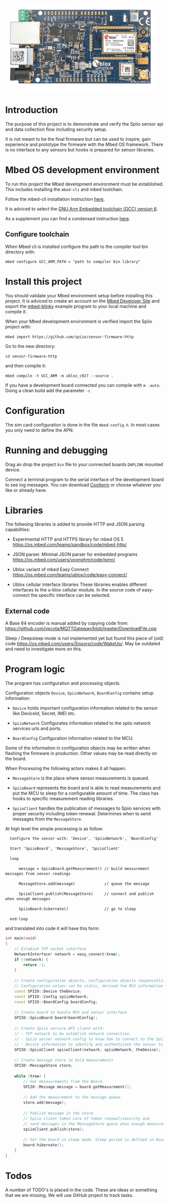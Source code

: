 ![u-blox C027](board.png)

# Introduction

The purpose of this project is to demonstrate and verify the Spiio sensor api and data collection flow including security setup.

It is not meant to be the final firmware but can be used to inspire, gain experience and prototype the firmware with the Mbed OS framework. There is no interface to any sensors but hooks is prepared for sensor libraries.

# Mbed OS development environment

To run this project the Mbed development environment must be established. This includes installing the `mbed-cli` and mbed toolchain.

Follow the mbed-cli installation instruction [here](https://os.mbed.com/docs/v5.6/tools/setup.html/).

It is adviced to select the [GNU Arm Embedded toolchain (GCC) version 6](https://developer.arm.com/open-source/gnu-toolchain/gnu-rm/downloads).

As a supplement you can find a condensed instruction [here](http://grbd.github.io/posts/2016/11/06/using-the-mbed-cli/).

## Configure toolchain

When Mbed cli is installed configure the path to the compiler tool bin directory with:

```
mbed configure GCC_ARM_PATH = "path to compiler bin library"
```

# Install this project

You should validate your Mbed environment setup before installing this project. It is adviced to create an account on the [Mbed Developer Site](https://os.mbed.com/) and export the [mbed-blinky](https://github.com/ARMmbed/mbed-os-example-blinky) example program to your local machine and compile it.

When your Mbed development environment is verified import the Spiio project with:

`mbed import https://github.com/spiio/sensor-firmware-http`

Go to the new directory:

`cd sensor-firmware-http`

and then compile it:

`mbed compile -t GCC_ARM -m ublox_c027 --source .`

If you have a development board connected you can compile with `m -auto`.
Doing a clean build add the parameter `-c`

# Configuration

The sim card configuration is done in the file `mbed-config.h`. In most cases you only need to define the APN.

# Running and debugging

Drag an drop the project `bin` file to your connected boards `DAPLINK` mounted device.

Connect a terminal program to the serial interface of the development board to see log messages.
You can download [Coolterm](http://freeware.the-meiers.org/) or choose whatever you like or already have.

# Libraries

The follwoing libraries is added to provide HTTP and JSON parsing capabilities:

* Experimental HTTP and HTTPS library for mbed OS 5
  https://os.mbed.com/teams/sandbox/code/mbed-http/

* JSON parser. Minimal JSON parser for embedded programs
  https://os.mbed.com/users/yoonghm/code/jsmn/

* Ublox variant of mbed Easy Connect
  https://os.mbed.com/teams/ublox/code/easy-connect/

* Ublox cellular interface libraries
  These libraries enables different interfaces to the u-blox cellular module.
  In the source code of easy-connect the specific interface can be selected.

## External code

A Base 64 encoder is manual added by copying code from: https://github.com/vpcola/MQTTGateway/blob/master/DownloadFile.cpp

Sleep / Deepsleep mode is not implemented yet but found this piece of (old) code https://os.mbed.com/users/Sissors/code/WakeUp/. May be outdated and need to investigate more on this.

# Program logic

The program has configuration and processing objects.

Configuration objects `Device`, `SpiioNetwork`, `BoardConfig` contains setup information:

* `Device` holds important configuration information related to the sensor like DeviceId, Secret, IMEI etc.

* `SpiioNetwork` Configurates information related to the spiio network services urls and ports.

* `BoardConfig` Configuration information related to the MCU.

Some of the information in configuration objects may be written when flashing the firmware in production.
Other values may be read directly on the board.

When Processing the following actors makes it all happen.

* `MessageStore` is the place where sensor measurements is queued.

* `SpiioBoard` represents the board and is able to read measurements and put the MCU to sleep for a configurable amount of time. The class has hooks to specific measurement reading libraries.

* `SpiioClient` handles the publication of messages to Spiio services with proper security including token renewal. Determines when to send messages from the `MessageStore`.

At high level the simple processing is as follow:

```
  Configure the sensor with: 'Device', 'SpiioNetwork', 'BoardConfig'

  Start 'SpiioBoard', 'MessageStore', 'SpiioClient'

  loop

      message = SpiioBoard.getMeasurement() // build measurement messages from sensor readings

      MessageStore.add(message)             // queue the message

      SpiioClient.publish(MessageStore)     // connect and publish when enough messages

      SpiioBoard.hibernate()                // go to sleep

  end-loop
```

and translated into code it will have this form:

```C++
int main(void)
{
    // Estabish TCP socket interface
    NetworkInterface* network = easy_connect(true);
    if (!network) {
        return -1;
    }

    // Create configuration objects. Configuration objects responsiblity is to create the environment to the processing objects.
    // Configuration values can be static, derived fom MCU information or supplied during factory flash of firmware.
    const SPIIO::Device theDevice;
    const SPIIO::Config spiioNetwork;
    const SPIIO::BoardConfig boardConfig;

    // Create board to handle MCU and sensor interface
    SPIIO::SpiioBoard board(boardConfig);

    // Create Spiio service API client with:
    // - TCP network to be establish network connection.
    // - Spiio server network config to know how to connect to the Spiio services.
    // - Device information to identify and authenticate the sensor to the spiio services.
    SPIIO::SpiioClient spiioClient(network, spiioNetwork, theDevice);

    // Create message store to hold measurements
    SPIIO::MessageStore store;

    while (true) {
        // Get mesasurements from the Board.
        SPIIO::Message message = board.getMeasurement();

        // Add the measurement to the message queue.
        store.add(message);

        // Publish message in the store.
        // Spiio client takes care of token renewal/security and
        // send messages in the MessageStore queue when enough measurements.
        spiioClient.publish(store);

        // Set the board in sleep mode. Sleep period is defined in boardConfig..
        board.hibernate();
    }
}
```

# Todos

A number of TODO's is placed in the code. These are ideas or something that we are missing.
We will use GitHub project to track tasks.
